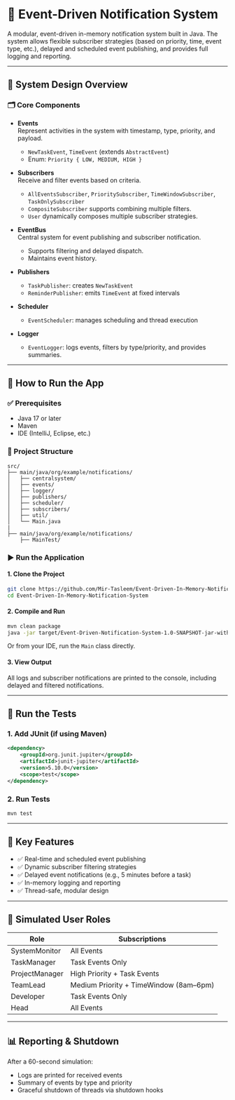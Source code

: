 # 📢 Event-Driven Notification System

A modular, event-driven in-memory notification system built in Java. The system allows flexible subscriber strategies (based on priority, time, event type, etc.), delayed and scheduled event publishing, and provides full logging and reporting.

---

## 🧩 System Design Overview

### 🗂️ Core Components

- **Events**  
  Represent activities in the system with timestamp, type, priority, and payload.
    - `NewTaskEvent`, `TimeEvent` (extends `AbstractEvent`)
    - Enum: `Priority { LOW, MEDIUM, HIGH }`

- **Subscribers**  
  Receive and filter events based on criteria.
    - `AllEventsSubscriber`, `PrioritySubscriber`, `TimeWindowSubscriber`, `TaskOnlySubscriber`
    - `CompositeSubscriber` supports combining multiple filters.
    - `User` dynamically composes multiple subscriber strategies.

- **EventBus**  
  Central system for event publishing and subscriber notification.
    - Supports filtering and delayed dispatch.
    - Maintains event history.

- **Publishers**
    - `TaskPublisher`: creates `NewTaskEvent`
    - `ReminderPublisher`: emits `TimeEvent` at fixed intervals

- **Scheduler**
    - `EventScheduler`: manages scheduling and thread execution

- **Logger**
    - `EventLogger`: logs events, filters by type/priority, and provides summaries.

---

## 🚀 How to Run the App

### ✅ Prerequisites

- Java 17 or later
- Maven
- IDE (IntelliJ, Eclipse, etc.)

### 📁 Project Structure

```
src/
├── main/java/org/example/notifications/
│   ├── centralsystem/
│   ├── events/
│   ├── logger/
│   ├── publishers/
│   ├── scheduler/
│   ├── subscribers/
│   ├── util/
│   └── Main.java
|
├── main/java/org/example/notifications/
    ├── MainTest/
```

### ▶️ Run the Application

#### 1. Clone the Project
```bash
git clone https://github.com/Mir-Tasleem/Event-Driven-In-Memory-Notification-System.git
cd Event-Driven-In-Memory-Notification-System
```

#### 2. Compile and Run
```bash
mvn clean package
java -jar target/Event-Driven-Notification-System-1.0-SNAPSHOT-jar-with-dependencies.jar
```

Or from your IDE, run the `Main` class directly.

#### 3. View Output
All logs and subscriber notifications are printed to the console, including delayed and filtered notifications.

---

## 🧪 Run the Tests

### 1. Add JUnit (if using Maven)
```xml
<dependency>
    <groupId>org.junit.jupiter</groupId>
    <artifactId>junit-jupiter</artifactId>
    <version>5.10.0</version>
    <scope>test</scope>
</dependency>
```

### 2. Run Tests
```bash
mvn test
```

---

## 🧠 Key Features

- ✅ Real-time and scheduled event publishing
- ✅ Dynamic subscriber filtering strategies
- ✅ Delayed event notifications (e.g., 5 minutes before a task)
- ✅ In-memory logging and reporting
- ✅ Thread-safe, modular design

---

## 🧪 Simulated User Roles

| Role           | Subscriptions                                |
|----------------|-----------------------------------------------|
| SystemMonitor  | All Events                                    |
| TaskManager    | Task Events Only                              |
| ProjectManager | High Priority + Task Events                   |
| TeamLead       | Medium Priority + TimeWindow (8am–6pm)        |
| Developer      | Task Events Only                              |
| Head           | All Events                                    |

---

## 📊 Reporting & Shutdown

After a 60-second simulation:
- Logs are printed for received events
- Summary of events by type and priority
- Graceful shutdown of threads via shutdown hooks

